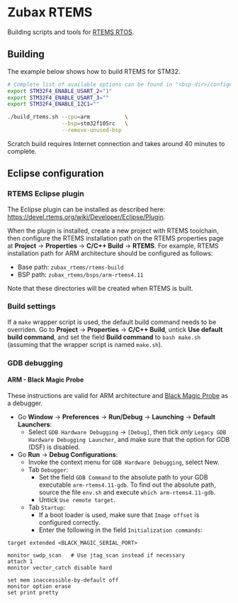 # Zubax RTEMS

Building scripts and tools for [RTEMS RTOS](http://rtems.org).

## Building

The example below shows how to build RTEMS for STM32.

```bash
# Complete list of available options can be found in "<bsp-dir>/configure.ac".
export STM32F4_ENABLE_USART_2="1"
export STM32F4_ENABLE_USART_3=""
export STM32F4_ENABLE_I2C1=""

./build_rtems.sh --cpu=arm           \
                 --bsp=stm32f105rc   \
                 --remove-unused-bsp
```

Scratch build requires Internet connection and takes around 40 minutes to complete.

## Eclipse configuration

### RTEMS Eclipse plugin

The Eclipse plugin can be installed as described here: <https://devel.rtems.org/wiki/Developer/Eclipse/Plugin>.

When the plugin is installed, create a new project with RTEMS toolchain, then configure the RTEMS installation path on
the RTEMS properties page at **Project** → **Properties** → **C/C++ Build** → **RTEMS**. For example, RTEMS
installation path for ARM architecture should be configured as follows:

- Base path: `zubax_rtems/rtems-build`
- BSP path: `zubax_rtems/bsps/arm-rtems4.11`

Note that these directories will be created when RTEMS is built.

### Build settings

If a `make` wrapper script is used, the default build command needs to be overriden. Go to **Project** → **Properties**
→ **C/C++ Build**, untick **Use default build command**, and set the field **Build command** to `bash make.sh`
(assuming that the wrapper script is named `make.sh`).

### GDB debugging

#### ARM - Black Magic Probe

These instructions are valid for ARM architecture and [Black Magic Probe](http://www.blacksphere.co.nz/main/blackmagic)
as a debugger.

- Go **Window** → **Preferences** → **Run/Debug** → **Launching** → **Default Launchers**:
  - Select `GDB Hardware Debugging` → `[Debug]`, then tick *only* `Legacy GDB Hardware Debugging Launcher`, and make
  sure that the option for GDB (DSF) is disabled.
- Go **Run** → **Debug Configurations**:
  - Invoke the context menu for `GDB Hardware Debugging`, select New.
  - Tab `Debugger`:
    - Set the field `GDB Command` to the absolute path to your GDB executable `arm-rtems4.11-gdb`. To find out the
    absolute path, source the file `env.sh` and execute `which arm-rtems4.11-gdb`.
    - Untick `Use remote target`.
  - Tab `Startup`:
    - If a boot loader is used, make sure that `Image offset` is configured correctly.
    - Enter the following in the field `Initialization commands`:

```gdb
target extended <BLACK_MAGIC_SERIAL_PORT>

monitor swdp_scan   # Use jtag_scan instead if necessary
attach 1
monitor vector_catch disable hard

set mem inaccessible-by-default off
monitor option erase
set print pretty
```
